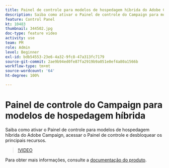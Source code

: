 ```yaml
---
title: Painel de controle para modelos de hospedagem híbrida do Adobe Campaign
description: Saiba como ativar o Painel de controle do Campaign para modelos de hospedagem híbrida, acessar o Painel de controle e desbloquear os principais recursos.
feature: Control Panel
kt: 10483
thumbnail: 344502.jpg
doc-type: feature video
activity: use
team: PM
role: Admin
level: Beginner
exl-id: bdb54553-23e6-4a32-9fc8-47a313fc7179
source-git-commit: 2ae9b94ed0fe87fa2919b9a051e0ef4a80a1566b
workflow-type: tm+mt
source-wordcount: '64'
ht-degree: 100%

---
```


# Painel de controle do Campaign para modelos de hospedagem híbrida

Saiba como ativar o Painel de controle para modelos de hospedagem híbrida do Adobe Campaign, acessar o Painel de controle e desbloquear os principais recursos.

>[!VIDEO](https://video.tv.adobe.com/v/344502?quality=12)

Para obter mais informações, consulte a [documentação do produto](https://experienceleague.adobe.com/docs/control-panel/using/instances-settings/external-accounts.html?lang=pt-BR).
